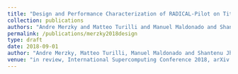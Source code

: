 ```yaml
---
title: "Design and Performance Characterization of RADICAL-Pilot on Titan"
collection: publications
authors: "Andre Merzky and Matteo Turilli and Manuel Maldonado and Shantenu Jha"
permalink: /publications/merzky2018design
type: draft
date: 2018-09-01
author: "Andre Merzky, Matteo Turilli, Manuel Maldonado and Shantenu Jha"
venue: "in review, International Supercomputing Conference 2018, arXiv preprint {arXiv}:1801.01843"
---
```

